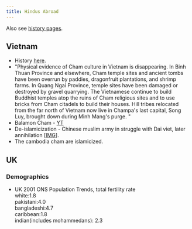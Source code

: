 ```yaml
---
title: Hindus Abroad
---
```


Also see [history pages](../../history/).

## Vietnam
- History [here](../../../paganology/vietnam/).
- "Physical evidence of Cham culture in Vietnam is disappearing. In Binh Thuan Province and elsewhere, Cham temple sites and ancient tombs have been overrun by paddies, dragonfruit plantations, and shrimp farms. In Quang Ngai Province, temple sites have been damaged or destroyed by gravel quarrying. The Vietnamese continue to build Buddhist temples atop the ruins of Cham religious sites and to use bricks from Cham citadels to build their houses. Hill tribes relocated from the far north of Vietnam now live in Champa's last capital, Song Luy, brought down during Minh Mang's purge. "
- Balamon Cham - [YT](https://www.youtube.com/watch?v=Qe2-gvdhqjI)  
- De-islamicization - Chinese muslim army in struggle with Dai viet, later annihilation \[[IMG](http://i.imgur.com/2qsBX3f.png)\].  
- The cambodia cham are islamicized.  
        
## UK
### Demographics
- UK 2001 ONS Population Trends, total fertility rate  
    white:1.8  
    pakistani:4.0  
    bangladeshi:4.7  
    caribbean:1.8  
    indian(includes mohammedans): 2.3
